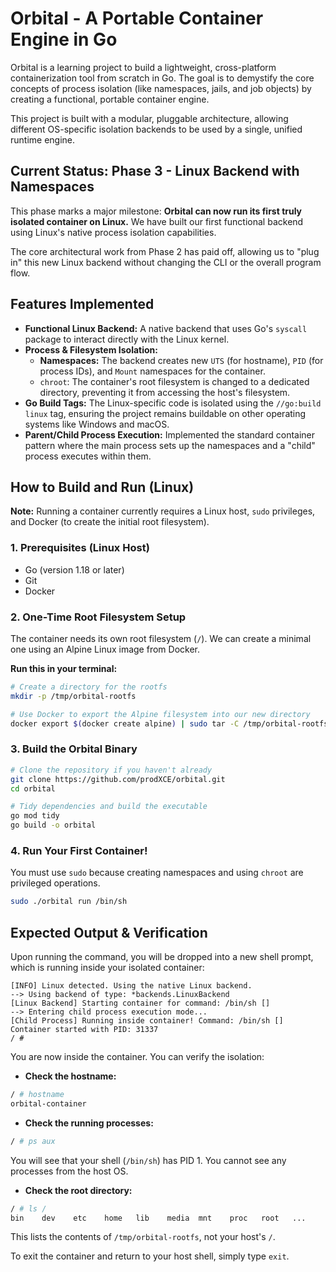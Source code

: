# Orbital - A Portable Container Engine in Go

Orbital is a learning project to build a lightweight, cross-platform containerization tool from scratch in Go. The goal is to demystify the core concepts of process isolation (like namespaces, jails, and job objects) by creating a functional, portable container engine.

This project is built with a modular, pluggable architecture, allowing different OS-specific isolation backends to be used by a single, unified runtime engine.

## Current Status: Phase 3 - Linux Backend with Namespaces

This phase marks a major milestone: **Orbital can now run its first truly isolated container on Linux.** We have built our first functional backend using Linux's native process isolation capabilities.

The core architectural work from Phase 2 has paid off, allowing us to "plug in" this new Linux backend without changing the CLI or the overall program flow.

## Features Implemented

- **Functional Linux Backend:** A native backend that uses Go's `syscall` package to interact directly with the Linux kernel.
- **Process & Filesystem Isolation:**
  - **Namespaces:** The backend creates new `UTS` (for hostname), `PID` (for process IDs), and `Mount` namespaces for the container.
  - `chroot`: The container's root filesystem is changed to a dedicated directory, preventing it from accessing the host's filesystem.
- **Go Build Tags:** The Linux-specific code is isolated using the `//go:build linux` tag, ensuring the project remains buildable on other operating systems like Windows and macOS.
- **Parent/Child Process Execution:** Implemented the standard container pattern where the main process sets up the namespaces and a "child" process executes within them.

## How to Build and Run (Linux)

**Note:** Running a container currently requires a Linux host, `sudo` privileges, and Docker (to create the initial root filesystem).

### 1. Prerequisites (Linux Host)

- Go (version 1.18 or later)
- Git
- Docker

### 2. One-Time Root Filesystem Setup

The container needs its own root filesystem (`/`). We can create a minimal one using an Alpine Linux image from Docker.

**Run this in your terminal:**

```bash
# Create a directory for the rootfs
mkdir -p /tmp/orbital-rootfs

# Use Docker to export the Alpine filesystem into our new directory
docker export $(docker create alpine) | sudo tar -C /tmp/orbital-rootfs -xvf -
```

### 3. Build the Orbital Binary

```bash
# Clone the repository if you haven't already
git clone https://github.com/prodXCE/orbital.git
cd orbital

# Tidy dependencies and build the executable
go mod tidy
go build -o orbital
```

### 4. Run Your First Container!

You must use `sudo` because creating namespaces and using `chroot` are privileged operations.

```bash
sudo ./orbital run /bin/sh
```

## Expected Output & Verification

Upon running the command, you will be dropped into a new shell prompt, which is running inside your isolated container:

```
[INFO] Linux detected. Using the native Linux backend.
--> Using backend of type: *backends.LinuxBackend
[Linux Backend] Starting container for command: /bin/sh []
--> Entering child process execution mode...
[Child Process] Running inside container! Command: /bin/sh []
Container started with PID: 31337
/ #
```

You are now inside the container. You can verify the isolation:

- **Check the hostname:**

```bash
/ # hostname
orbital-container
```

- **Check the running processes:**

```bash
/ # ps aux
```

You will see that your shell (`/bin/sh`) has PID 1. You cannot see any processes from the host OS.

- **Check the root directory:**

```bash
/ # ls /
bin    dev    etc    home   lib    media  mnt    proc   root   ...
```

This lists the contents of `/tmp/orbital-rootfs`, not your host's `/`.

To exit the container and return to your host shell, simply type `exit`.
